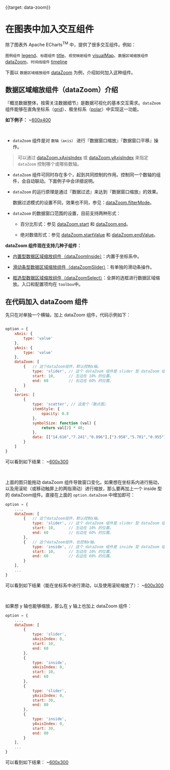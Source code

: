 
{{target: data-zoom}}

# 在图表中加入交互组件

除了图表外 Apache ECharts<sup>TM</sup> 中，提供了很多交互组件。例如：

`图例组件` [legend](option.html#legend)、`标题组件` [title](option.html#title)、`视觉映射组件` [visualMap](option.html#visualMap)、`数据区域缩放组件` [dataZoom](option.html#dataZoom)、`时间线组件` [timeline](option.html#timeline)

下面以 `数据区域缩放组件` [dataZoom](option.html#dataZoom) 为例，介绍如何加入这种组件。




## 数据区域缩放组件（dataZoom）介绍

『概览数据整体，按需关注数据细节』是数据可视化的基本交互需求。`dataZoom` 组件能够在直角坐标系（[grid](option.html#grid)）、极坐标系（[polar](option.html#polar)）中实现这一功能。


**如下例子：**
~[600x400](${galleryViewPath}doc-example/scatter-dataZoom-all&edit=1&reset=1)

<br>

+ `dataZoom` 组件是对 `数轴（axis）` 进行『数据窗口缩放』『数据窗口平移』操作。

> 可以通过 [dataZoom.xAxisIndex](option.html#dataZoom.xAxisIndex) 或 [dataZoom.yAxisIndex](option.html#dataZoom.yAxisIndex) 来指定 `dataZoom` 控制哪个或哪些数轴。

+ `dataZoom` 组件可同时存在多个，起到共同控制的作用。控制同一个数轴的组件，会自动联动。下面例子中会详细说明。

+ `dataZoom` 的运行原理是通过『数据过滤』来达到『数据窗口缩放』的效果。

    数据过滤模式的设置不同，效果也不同，参见：[dataZoom.filterMode](option.html#dataZoom.filterMode)。

+ `dataZoom` 的数据窗口范围的设置，目前支持两种形式：

    + 百分比形式：参见 [dataZoom.start](option.html#dataZoom.start) 和 [dataZoom.end](option.html#dataZoom.end)。

    + 绝对数值形式：参见 [dataZoom.startValue](option.html#dataZoom.startValue) 和 [dataZoom.endValue](option.html#dataZoom.endValue)。



**dataZoom 组件现在支持几种子组件：**

+ [内置型数据区域缩放组件（dataZoomInside）](option.html#dataZoom-inside)：内置于坐标系中。

+ [滑动条型数据区域缩放组件（dataZoomSlider）](option.html#dataZoom-slider)：有单独的滑动条操作。

+ [框选型数据区域缩放组件（dataZoomSelect）](option.html#toolbox.feature.dataZoom)：全屏的选框进行数据区域缩放。入口和配置项均在 `toolbox`中。




## 在代码加入 dataZoom 组件

先只在对单独一个横轴，加上 dataZoom 组件，代码示例如下：

```javascript

option = {
    xAxis: {
        type: 'value'
    },
    yAxis: {
        type: 'value'
    },
    dataZoom: [
        {   // 这个dataZoom组件，默认控制x轴。
            type: 'slider', // 这个 dataZoom 组件是 slider 型 dataZoom 组件
            start: 10,      // 左边在 10% 的位置。
            end: 60         // 右边在 60% 的位置。
        }
    ],
    series: [
        {
            type: 'scatter', // 这是个『散点图』
            itemStyle: {
                opacity: 0.8
            },
            symbolSize: function (val) {
                return val[2] * 40;
            },
            data: [["14.616","7.241","0.896"],["3.958","5.701","0.955"],["2.768","8.971","0.669"],["9.051","9.710","0.171"],["14.046","4.182","0.536"],["12.295","1.429","0.962"],["4.417","8.167","0.113"],["0.492","4.771","0.785"],["7.632","2.605","0.645"],["14.242","5.042","0.368"]]
        }
    ]
}
```

可以看到如下结果：
~[600x300](${galleryViewPath}doc-example/scatter-tutorial-dataZoom-1&edit=1&reset=1)

<br>

上面的图只能拖动 dataZoom 组件导致窗口变化。如果想在坐标系内进行拖动，以及用滚轮（或移动触屏上的两指滑动）进行缩放，那么要再加上一个 inside 型的 dataZoom组件。直接在上面的 `option.dataZoom` 中增加即可：

```javascript
option = {
    ...,
    dataZoom: [
        {   // 这个dataZoom组件，默认控制x轴。
            type: 'slider', // 这个 dataZoom 组件是 slider 型 dataZoom 组件
            start: 10,      // 左边在 10% 的位置。
            end: 60         // 右边在 60% 的位置。
        },
        {   // 这个dataZoom组件，也控制x轴。
            type: 'inside', // 这个 dataZoom 组件是 inside 型 dataZoom 组件
            start: 10,      // 左边在 10% 的位置。
            end: 60         // 右边在 60% 的位置。
        }
    ],
    ...
}
```

可以看到如下结果（能在坐标系中进行滑动，以及使用滚轮缩放了）：
~[600x300](${galleryViewPath}doc-example/scatter-tutorial-dataZoom-2&edit=1&reset=1)


<br>

如果想 y 轴也能够缩放，那么在 y 轴上也加上 dataZoom 组件：

```javascript
option = {
    ...,
    dataZoom: [
        {
            type: 'slider',
            xAxisIndex: 0,
            start: 10,
            end: 60
        },
        {
            type: 'inside',
            xAxisIndex: 0,
            start: 10,
            end: 60
        },
        {
            type: 'slider',
            yAxisIndex: 0,
            start: 30,
            end: 80
        },
        {
            type: 'inside',
            yAxisIndex: 0,
            start: 30,
            end: 80
        }
    ],
    ...
}
```

可以看到如下结果：
~[600x300](${galleryViewPath}doc-example/scatter-tutorial-dataZoom-3&edit=1&reset=1)


